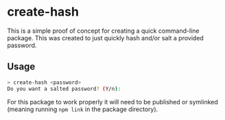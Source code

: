 # create-hash

This is a simple proof of concept for creating a quick command-line package. This was created to just quickly hash and/or salt a provided password.

## Usage

```bash
> create-hash <password>
Do you want a salted password? (Y/n):
```

For this package to work properly it will need to be published or symlinked (meaning running `npm link` in the package directory).
